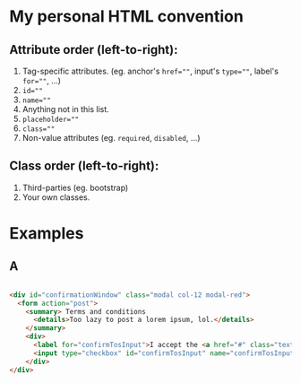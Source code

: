 # My personal HTML convention

## Attribute order (left-to-right):

1. Tag-specific attributes. (eg. anchor's `href=""`, input's `type=""`, label's `for=""`, ...)
2. `id=""`
3. `name=""`
4. Anything not in this list.
5. `placeholder=""`
6. `class=""`
7. Non-value attributes (eg. `required`, `disabled`, ...)

## Class order (left-to-right):

1. Third-parties (eg. bootstrap)
2. Your own classes.

# Examples

## A
```html

<div id="confirmationWindow" class="modal col-12 modal-red">
  <form action="post">
    <summary> Terms and conditions
      <details>Too lazy to post a lorem ipsum, lol.</details>
    </summary>
    <div>
      <label for="confirmTosInput">I accept the <a href="#" class="text-danger">terms and conditions</a></label>
      <input type="checkbox" id="confirmTosInput" name="confirmTosInput" data-special="message" class="form-control" required>
    </div>
</div>
```

